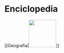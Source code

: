 # Enciclopedia

[[Geografia|<img src="https://image.freepik.com/foto-gratis/espacio-globo-planeta-tierra-mundo_121-11015.jpg" width="90">]]
